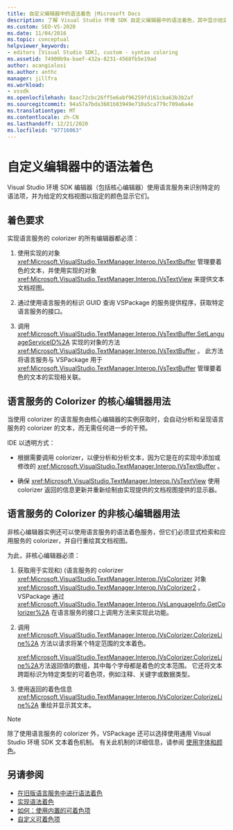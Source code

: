 ```yaml
---
title: 自定义编辑器中的语法着色 |Microsoft Docs
description: 了解 Visual Studio 环境 SDK 自定义编辑器中的语法着色，其中显示给定文档视图的指定颜色。
ms.custom: SEO-VS-2020
ms.date: 11/04/2016
ms.topic: conceptual
helpviewer_keywords:
- editors [Visual Studio SDK], custom - syntax coloring
ms.assetid: 74900b9a-baef-432a-8231-4568fb5e19ad
author: acangialosi
ms.author: anthc
manager: jillfra
ms.workload:
- vssdk
ms.openlocfilehash: 8aac72cbc26ff5e6abf96259fd161cba63b3b2af
ms.sourcegitcommit: 94a57a7bda3601b83949e710a5ca779c709a6a4e
ms.translationtype: MT
ms.contentlocale: zh-CN
ms.lasthandoff: 12/21/2020
ms.locfileid: "97716063"
---
```

# <a name="syntax-coloring-in-custom-editors"></a>自定义编辑器中的语法着色
Visual Studio 环境 SDK 编辑器（包括核心编辑器）使用语言服务来识别特定的语法项，并为给定的文档视图以指定的颜色显示它们。

## <a name="colorization-requirements"></a>着色要求
 实现语言服务的 colorizer 的所有编辑器都必须：

1. 使用实现的对象 <xref:Microsoft.VisualStudio.TextManager.Interop.IVsTextBuffer> 管理要着色的文本，并使用实现的对象 <xref:Microsoft.VisualStudio.TextManager.Interop.IVsTextView> 来提供文本文档视图。

2. 通过使用语言服务的标识 GUID 查询 VSPackage 的服务提供程序，获取特定语言服务的接口。

3. 调用 <xref:Microsoft.VisualStudio.TextManager.Interop.IVsTextBuffer.SetLanguageServiceID%2A> 实现的对象的方法 <xref:Microsoft.VisualStudio.TextManager.Interop.IVsTextBuffer> 。 此方法将语言服务与 VSPackage 用于 <xref:Microsoft.VisualStudio.TextManager.Interop.IVsTextBuffer> 管理要着色的文本的实现相关联。

## <a name="core-editor-usage-of-a-language-services-colorizer"></a>语言服务的 Colorizer 的核心编辑器用法
 当使用 colorizer 的语言服务由核心编辑器的实例获取时，会自动分析和呈现语言服务的 colorizer 的文本，而无需任何进一步的干预。

 IDE 以透明方式：

- 根据需要调用 colorizer，以便分析和分析文本，因为它是在的实现中添加或修改的 <xref:Microsoft.VisualStudio.TextManager.Interop.IVsTextBuffer> 。

- 确保 <xref:Microsoft.VisualStudio.TextManager.Interop.IVsTextView> 使用 colorizer 返回的信息更新并重新绘制由实现提供的文档视图提供的显示器。

## <a name="non-core-editor-usage-of-a-language-services-colorizer"></a>语言服务的 Colorizer 的非核心编辑器用法
 非核心编辑器实例还可以使用语言服务的语法着色服务，但它们必须显式检索和应用服务的 colorizer，并自行重绘其文档视图。

 为此，非核心编辑器必须：

1. 获取用于实现和)  (语言服务的 colorizer <xref:Microsoft.VisualStudio.TextManager.Interop.IVsColorizer> 对象 <xref:Microsoft.VisualStudio.TextManager.Interop.IVsColorizer2> 。 VSPackage 通过 <xref:Microsoft.VisualStudio.TextManager.Interop.IVsLanguageInfo.GetColorizer%2A> 在语言服务的接口上调用方法来实现此功能。

2. 调用 <xref:Microsoft.VisualStudio.TextManager.Interop.IVsColorizer.ColorizeLine%2A> 方法以请求将某个特定范围的文本着色。

     <xref:Microsoft.VisualStudio.TextManager.Interop.IVsColorizer.ColorizeLine%2A>方法返回值的数组，其中每个字母都是着色的文本范围。 它还将文本跨距标识为特定类型的可着色项，例如注释、关键字或数据类型。

3. 使用返回的着色信息 <xref:Microsoft.VisualStudio.TextManager.Interop.IVsColorizer.ColorizeLine%2A> 重绘并显示其文本。

> [!NOTE]
> 除了使用语言服务的 colorizer 外，VSPackage 还可以选择使用通用 Visual Studio 环境 SDK 文本着色机制。 有关此机制的详细信息，请参阅 [使用字体和颜色](/previous-versions/visualstudio/visual-studio-2015/extensibility/using-fonts-and-colors?preserve-view=true&view=vs-2015)。

## <a name="see-also"></a>另请参阅

- [在旧版语言服务中进行语法着色](../extensibility/internals/syntax-coloring-in-a-legacy-language-service.md)
- [实现语法着色](../extensibility/internals/implementing-syntax-coloring.md)
- [如何：使用内置的可着色项](../extensibility/internals/how-to-use-built-in-colorable-items.md)
- [自定义可着色项](../extensibility/internals/custom-colorable-items.md)